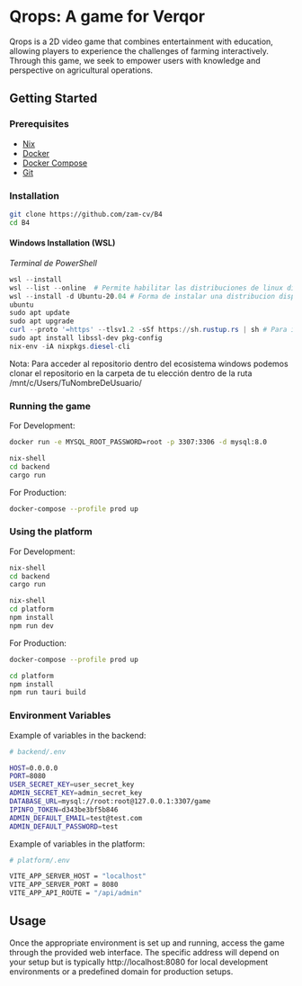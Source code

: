 # Qrops: A game for Verqor

Qrops is a 2D video game that combines entertainment with education, allowing players to experience the challenges of farming interactively. Through this game, we seek to empower users with knowledge and perspective on agricultural operations.

## Getting Started

### Prerequisites

- [Nix](https://nixos.org/download.html)
- [Docker](https://www.docker.com/get-started)
- [Docker Compose](https://docs.docker.com/compose/install/)
- [Git](https://git-scm.com/downloads)

### Installation

```bash
git clone https://github.com/zam-cv/B4
cd B4
```

#### Windows Installation (WSL)
_Terminal de PowerShell_
```powershell
wsl --install
wsl --list --online  # Permite habilitar las distribuciones de linux disponibles
wsl --install -d Ubuntu-20.04 # Forma de instalar una distribucion disponible
ubuntu
sudo apt update
sudo apt upgrade
curl --proto '=https' --tlsv1.2 -sSf https://sh.rustup.rs | sh # Para instalar rust
sudo apt install libssl-dev pkg-config
nix-env -iA nixpkgs.diesel-cli
```
Nota: Para acceder al repositorio dentro del ecosistema windows podemos clonar el repositorio en la carpeta de tu elección dentro de la ruta /mnt/c/Users/TuNombreDeUsuario/


### Running the game

For Development:

```bash
docker run -e MYSQL_ROOT_PASSWORD=root -p 3307:3306 -d mysql:8.0
```

```bash
nix-shell
cd backend
cargo run
```

For Production:

```bash
docker-compose --profile prod up
```

### Using the platform

For Development:

```bash
nix-shell
cd backend
cargo run
```

```bash
nix-shell
cd platform
npm install
npm run dev
```

For Production:

```bash
docker-compose --profile prod up
```

```bash
cd platform
npm install
npm run tauri build
```

### Environment Variables

Example of variables in the backend:

```bash
# backend/.env

HOST=0.0.0.0
PORT=8080
USER_SECRET_KEY=user_secret_key
ADMIN_SECRET_KEY=admin_secret_key
DATABASE_URL=mysql://root:root@127.0.0.1:3307/game
IPINFO_TOKEN=d343be3bf5b846
ADMIN_DEFAULT_EMAIL=test@test.com
ADMIN_DEFAULT_PASSWORD=test
```

Example of variables in the platform:

```bash
# platform/.env

VITE_APP_SERVER_HOST = "localhost"
VITE_APP_SERVER_PORT = 8080
VITE_APP_API_ROUTE = "/api/admin"
```

## Usage

Once the appropriate environment is set up and running, access the game through the provided web interface. The specific address will depend on your setup but is typically http://localhost:8080 for local development environments or a predefined domain for production setups.
